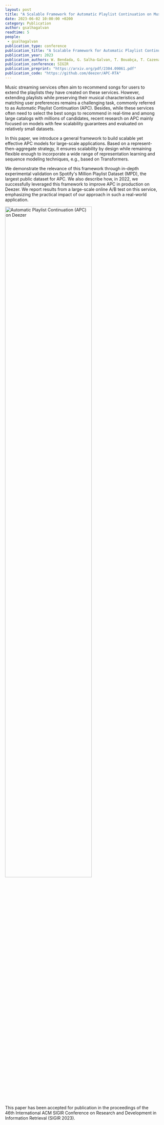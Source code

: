 ```yaml
---
layout: post
title: "A Scalable Framework for Automatic Playlist Continuation on Music Streaming Services"
date: 2023-06-02 10:00:00 +0200
category: Publication
author: gsalhagalvan
readtime: 5
people:
 - gsalhagalvan
publication_type: conference
publication_title: "A Scalable Framework for Automatic Playlist Continuation on Music Streaming Services"
publication_year: 2023
publication_authors: W. Bendada, G. Salha-Galvan, T. Bouabça, T. Cazenave
publication_conference: SIGIR
publication_preprint: "https://arxiv.org/pdf/2304.09061.pdf"
publication_code: "https://github.com/deezer/APC-RTA"
---
```


Music streaming services often aim to recommend songs for users to extend the playlists they have created on these services. However, extending playlists while preserving their musical characteristics and matching user preferences remains a challenging task, commonly referred to as Automatic Playlist Continuation (APC). Besides, while these services often need to select the best songs to recommend in real-time and among large catalogs with millions of candidates, recent research on APC mainly focused on models with few scalability guarantees and evaluated on relatively small datasets. 

In this paper, we introduce a general framework to build scalable yet effective APC models for large-scale applications.
Based on a represent-then-aggregate strategy, it ensures scalability by design while remaining flexible enough to incorporate a wide range of representation learning and sequence modeling techniques, e.g., based on Transformers. 

We demonstrate the relevance of this framework through in-depth experimental validation on Spotify's Million Playlist Dataset (MPD), the largest public dataset for APC. We also describe how, in 2022, we successfully leveraged this framework to improve APC in production on Deezer. We report results from a large-scale online A/B test on this service, emphasizing the practical impact of our approach in such a real-world application.

<div class="publication-illustration">
    <img
        style="width: 75%;"
        src="{{ '/static/images/publis/bendada2023sigir/playlist.png' | prepend: site.url }}"
        alt="Automatic Playlist Continuation (APC) on Deezer"/>
</div>

This paper has been accepted for publication in the proceedings of the 46th International ACM SIGIR Conference on Research and Development in Information Retrieval (SIGIR 2023).
